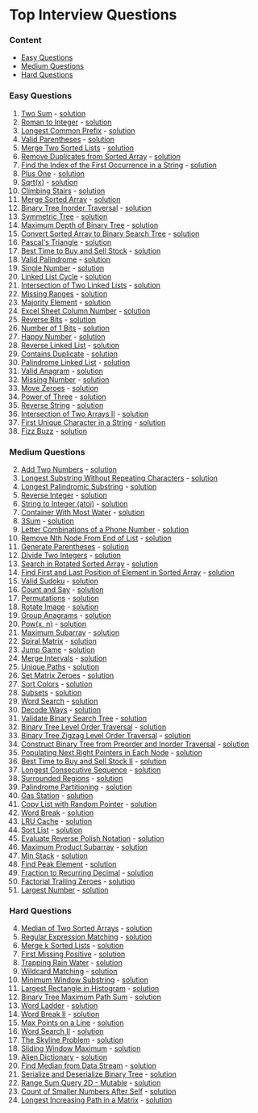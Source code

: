 # Top Interview Questions

### Content
- [Easy Questions](https://github.com/aarondelgiudice/leetCode/tree/main/top_questions#easy-questions)
- [Medium Questions](https://github.com/aarondelgiudice/leetCode/tree/main/top_questions#medium-questions)
- [Hard Questions](https://github.com/aarondelgiudice/leetCode/tree/main/top_questions#hard-questions)

### Easy Questions
1. [Two Sum](https://leetcode.com/problems/two-sum/) - [solution]()
13. [Roman to Integer]() - [solution]()
14. [Longest Common Prefix]() - [solution]()
20. [Valid Parentheses]() - [solution]()
21. [Merge Two Sorted Lists]() - [solution]()
26. [Remove Duplicates from Sorted Array]() - [solution]()
28. [Find the Index of the First Occurrence in a String]() - [solution]()
66. [Plus One]() - [solution]()
69. [Sqrt(x)]() - [solution]()
70. [Climbing Stairs]() - [solution]()
88. [Merge Sorted Array]() - [solution]()
94. [Binary Tree Inorder Traversal]() - [solution]()
101. [Symmetric Tree]() - [solution]()
104. [Maximum Depth of Binary Tree]() - [solution]()
108. [Convert Sorted Array to Binary Search Tree]() - [solution]()
118. [Pascal's Triangle]() - [solution]()
121. [Best Time to Buy and Sell Stock]() - [solution]()
125. [Valid Palindrome]() - [solution]()
136. [Single Number]() - [solution]()
141. [Linked List Cycle]() - [solution]()
160. [Intersection of Two Linked Lists]() - [solution]()
163. [Missing Ranges]() - [solution]()
169. [Majority Element]() - [solution]()
171. [Excel Sheet Column Number]() - [solution]()
190. [Reverse Bits]() - [solution]()
191. [Number of 1 Bits]() - [solution]()
202. [Happy Number]() - [solution]()
206. [Reverse Linked List]() - [solution]()
217. [Contains Duplicate]() - [solution]()
234. [Palindrome Linked List]() - [solution]()
242. [Valid Anagram]() - [solution]()
268. [Missing Number]() - [solution]()
283. [Move Zeroes]() - [solution]()
326. [Power of Three]() - [solution]()
344. [Reverse String]() - [solution]()
350. [Intersection of Two Arrays II]() - [solution]()
387. [First Unique Character in a String]() - [solution]()
412. [Fizz Buzz]() - [solution]()

### Medium Questions
2. [Add Two Numbers]() - [solution]()
3. [Longest Substring Without Repeating Characters]() - [solution]()
5. [Longest Palindromic Substring]() - [solution]()
7. [Reverse Integer]() - [solution]()
8. [String to Integer (atoi)]() - [solution]()
11. [Container With Most Water]() - [solution]()
15. [3Sum]() - [solution]()
17. [Letter Combinations of a Phone Number]() - [solution]()
19. [Remove Nth Node From End of List]() - [solution]()
22. [Generate Parentheses]() - [solution]()
29. [Divide Two Integers]() - [solution]()
33. [Search in Rotated Sorted Array]() - [solution]()
34. [Find First and Last Position of Element in Sorted Array]() - [solution]()
36. [Valid Sudoku]() - [solution]()
38. [Count and Say]() - [solution]()
46. [Permutations]() - [solution]()
48. [Rotate Image]() - [solution]()
49. [Group Anagrams]() - [solution]()
50. [Pow(x, n)]() - [solution]()
53. [Maximum Subarray]() - [solution]()
54. [Spiral Matrix]() - [solution]()
55. [Jump Game]() - [solution]()
56. [Merge Intervals]() - [solution]()
62. [Unique Paths]() - [solution]()
73. [Set Matrix Zeroes]() - [solution]()
75. [Sort Colors]() - [solution]()
78. [Subsets]() - [solution]()
79. [Word Search]() - [solution]()
91. [Decode Ways]() - [solution]()
98. [Validate Binary Search Tree]() - [solution]()
102. [Binary Tree Level Order Traversal]() - [solution]()
103. [Binary Tree Zigzag Level Order Traversal]() - [solution]()
105. [Construct Binary Tree from Preorder and Inorder Traversal]() - [solution]()
116. [Populating Next Right Pointers in Each Node]() - [solution]()
122. [Best Time to Buy and Sell Stock II]() - [solution]()
128. [Longest Consecutive Sequence]() - [solution]()
130. [Surrounded Regions]() - [solution]()
131. [Palindrome Partitioning]() - [solution]()
134. [Gas Station]() - [solution]()
138. [Copy List with Random Pointer]() - [solution]()
139. [Word Break]() - [solution]()
146. [LRU Cache]() - [solution]()
148. [Sort List]() - [solution]()
150. [Evaluate Reverse Polish Notation]() - [solution]()
152. [Maximum Product Subarray]() - [solution]()
155. [Min Stack]() - [solution]()
162. [Find Peak Element]() - [solution]()
166. [Fraction to Recurring Decimal]() - [solution]()
172. [Factorial Trailing Zeroes]() - [solution]()
179. [Largest Number]() - [solution]()

### Hard Questions
4. [Median of Two Sorted Arrays]() - [solution]()
10. [Regular Expression Matching]() - [solution]()
23. [Merge k Sorted Lists]() - [solution]()
41. [First Missing Positive]() - [solution]()
42. [Trapping Rain Water]() - [solution]()
44. [Wildcard Matching]() - [solution]()
76. [Minimum Window Substring]() - [solution]()
84. [Largest Rectangle in Histogram]() - [solution]()
124. [Binary Tree Maximum Path Sum]() - [solution]()
127. [Word Ladder]() - [solution]()
140. [Word Break II]() - [solution]()
149. [Max Points on a Line]() - [solution]()
212. [Word Search II]() - [solution]()
218. [The Skyline Problem]() - [solution]()
239. [Sliding Window Maximum]() - [solution]()
269. [Alien Dictionary]() - [solution]()
295. [Find Median from Data Stream]() - [solution]()
297. [Serialize and Deserialize Binary Tree]() - [solution]()
308. [Range Sum Query 2D - Mutable]() - [solution]()
315. [Count of Smaller Numbers After Self]() - [solution]()
329. [Longest Increasing Path in a Matrix]() - [solution]()


